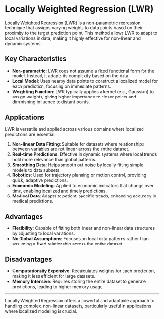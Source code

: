# Locally Weighted Regression (LWR)

Locally Weighted Regression (LWR) is a non-parametric regression technique that assigns varying weights to data points based on their proximity to the target prediction point. This method allows LWR to adapt to local variations in data, making it highly effective for non-linear and dynamic systems.

## Key Characteristics

- **Non-parametric**: LWR does not assume a fixed functional form for the model. Instead, it adapts its complexity based on the data.
- **Local Model**: Uses nearby data points to construct a localized model for each prediction, focusing on immediate patterns.
- **Weighting Function**: LWR typically applies a kernel (e.g., Gaussian) to assign weights, giving higher importance to closer points and diminishing influence to distant points.

## Applications

LWR is versatile and applied across various domains where localized predictions are essential:

1. **Non-linear Data Fitting**: Suitable for datasets where relationships between variables are not linear across the entire dataset.
2. **Real-time Predictions**: Effective in dynamic systems where local trends hold more relevance than global patterns.
3. **Smoothing Data**: Helps smooth out noise by locally fitting simple models to data subsets.
4. **Robotics**: Used for trajectory planning or motion control, providing quick, adaptive predictions.
5. **Economic Modeling**: Applied to economic indicators that change over time, enabling localized and timely predictions.
6. **Medical Data**: Adapts to patient-specific trends, enhancing accuracy in medical predictions.

## Advantages

- **Flexibility**: Capable of fitting both linear and non-linear data structures by adjusting to local variations.
- **No Global Assumptions**: Focuses on local data patterns rather than assuming a fixed relationship across the entire dataset.

## Disadvantages

- **Computationally Expensive**: Recalculates weights for each prediction, making it less efficient for large datasets.
- **Memory Intensive**: Requires storing the entire dataset to generate predictions, leading to higher memory usage.

---

Locally Weighted Regression offers a powerful and adaptable approach to handling complex, non-linear datasets, particularly useful in applications where localized modeling is crucial.
